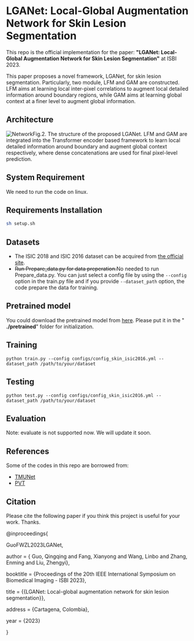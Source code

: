 ﻿

# LGANet: Local-Global Augmentation Network for Skin Lesion Segmentation
This repo is the official implementation  for the paper: **"LGANet: Local-Global Augmentation Network for Skin Lesion Segmentation"** at ISBI 2023.

This paper proposes a novel framework, LGANet, for skin lesion segmentation. Particularly, two module, LFM and GAM are constructed. LFM aims at learning local inter-pixel correlations to augment local detailed information around boundary regions, while GAM aims at learning global context at a finer level to augment global information.
## Architecture
![Network](https://img-blog.csdnimg.cn/bf41c11f82ec4cd382d3dd916829de98.png#pic_center)Fig.2. The structure of the proposed LGANet. LFM and GAM are integrated into the Transformer encoder based framework to learn local detailed information around boundary and augment global context respectively, where dense concatenations are used for final pixel-level prediction.

## System Requirement
We need to run the code on linux.

## Requirements Installation
```bash
sh setup.sh
```

## Datasets

 - The ISIC 2018  and ISIC 2016 dataset can be acquired from [the official site](https://challenge.isic-archive.com/data/).
 - ~~Run Prepare_data.py for data preperation.~~No needed to run Prepare_data.py. You can just select a config file by using the `--config` option in the train.py file and if you provide `--dataset_path` option, the code prepare the data for training.


## Pretrained model
You could download the pretrained model from [here](https://drive.google.com/drive/folders/1Eu8v9vMRvt-dyCH0XSV2i77lAd62nPXV).  Please put it in the " **./pretrained**" folder for initialization.
## Training
```shell
python train.py --config configs/config_skin_isic2016.yml --dataset_path /path/to/your/dataset
``` 
## Testing
```shell
python test.py --config configs/config_skin_isic2016.yml --dataset_path /path/to/your/dataset
``` 
## Evaluation
Note: evaluate is not supported now. We will update it soon.
## References
Some of the codes in this repo are borrowed from:
 - [TMUNet](https://github.com/rezazad68/TMUnet)     
 - [PVT](https://github.com/whai362/PVT)


## Citation
Please cite the following paper if you think this project is useful for your work. Thanks.

@inproceedings{

GuoFWZL2023LGANet,

author = { Guo, Qingqing and Fang, Xianyong and Wang, Linbo and Zhang, Enming and Liu, Zhengyi},

booktitle = {Proceedings of the 20th IEEE International Symposium on Biomedical Imaging - ISBI 2023},

title = {{LGANet: Local-global augmentation network for skin lesion segmentation}},

address = {Cartagena, Colombia},

year = {2023}

}

